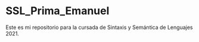# SSL_Prima_Emanuel

Este es mi repositorio para la cursada de Sintaxis y Semántica de Lenguajes 2021.
